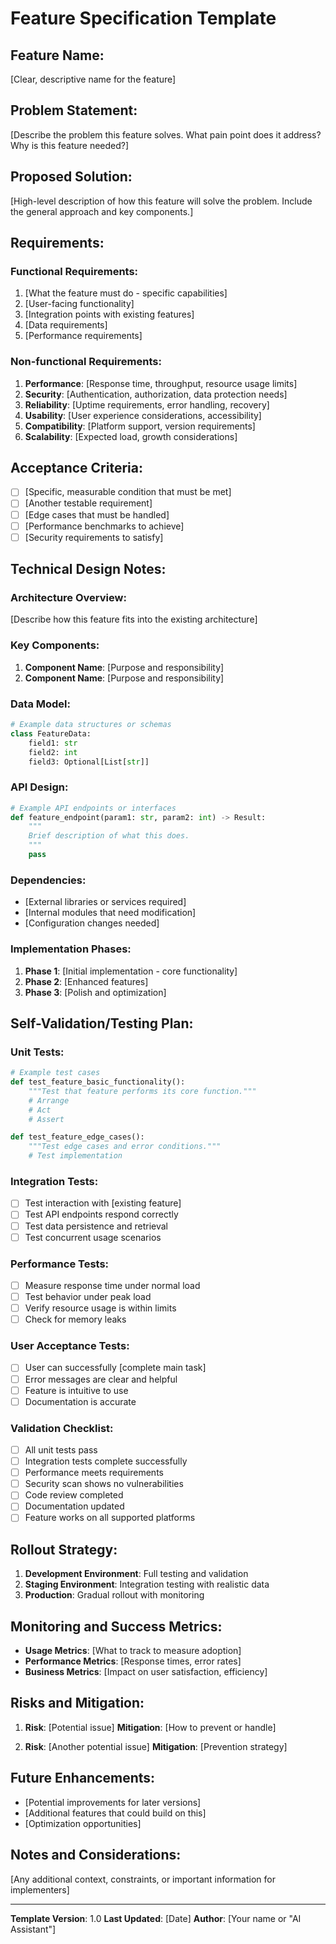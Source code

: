 # Feature Specification Template

## Feature Name:
[Clear, descriptive name for the feature]

## Problem Statement:
[Describe the problem this feature solves. What pain point does it address? Why is this feature needed?]

## Proposed Solution:
[High-level description of how this feature will solve the problem. Include the general approach and key components.]

## Requirements:

### Functional Requirements:
1. [What the feature must do - specific capabilities]
2. [User-facing functionality]
3. [Integration points with existing features]
4. [Data requirements]
5. [Performance requirements]

### Non-functional Requirements:
1. **Performance**: [Response time, throughput, resource usage limits]
2. **Security**: [Authentication, authorization, data protection needs]
3. **Reliability**: [Uptime requirements, error handling, recovery]
4. **Usability**: [User experience considerations, accessibility]
5. **Compatibility**: [Platform support, version requirements]
6. **Scalability**: [Expected load, growth considerations]

## Acceptance Criteria:
- [ ] [Specific, measurable condition that must be met]
- [ ] [Another testable requirement]
- [ ] [Edge cases that must be handled]
- [ ] [Performance benchmarks to achieve]
- [ ] [Security requirements to satisfy]

## Technical Design Notes:

### Architecture Overview:
[Describe how this feature fits into the existing architecture]

### Key Components:
1. **Component Name**: [Purpose and responsibility]
2. **Component Name**: [Purpose and responsibility]

### Data Model:
```python
# Example data structures or schemas
class FeatureData:
    field1: str
    field2: int
    field3: Optional[List[str]]
```

### API Design:
```python
# Example API endpoints or interfaces
def feature_endpoint(param1: str, param2: int) -> Result:
    """
    Brief description of what this does.
    """
    pass
```

### Dependencies:
- [External libraries or services required]
- [Internal modules that need modification]
- [Configuration changes needed]

### Implementation Phases:
1. **Phase 1**: [Initial implementation - core functionality]
2. **Phase 2**: [Enhanced features]
3. **Phase 3**: [Polish and optimization]

## Self-Validation/Testing Plan:

### Unit Tests:
```python
# Example test cases
def test_feature_basic_functionality():
    """Test that feature performs its core function."""
    # Arrange
    # Act
    # Assert

def test_feature_edge_cases():
    """Test edge cases and error conditions."""
    # Test implementation
```

### Integration Tests:
- [ ] Test interaction with [existing feature]
- [ ] Test API endpoints respond correctly
- [ ] Test data persistence and retrieval
- [ ] Test concurrent usage scenarios

### Performance Tests:
- [ ] Measure response time under normal load
- [ ] Test behavior under peak load
- [ ] Verify resource usage is within limits
- [ ] Check for memory leaks

### User Acceptance Tests:
- [ ] User can successfully [complete main task]
- [ ] Error messages are clear and helpful
- [ ] Feature is intuitive to use
- [ ] Documentation is accurate

### Validation Checklist:
- [ ] All unit tests pass
- [ ] Integration tests complete successfully
- [ ] Performance meets requirements
- [ ] Security scan shows no vulnerabilities
- [ ] Code review completed
- [ ] Documentation updated
- [ ] Feature works on all supported platforms

## Rollout Strategy:
1. **Development Environment**: Full testing and validation
2. **Staging Environment**: Integration testing with realistic data
3. **Production**: Gradual rollout with monitoring

## Monitoring and Success Metrics:
- **Usage Metrics**: [What to track to measure adoption]
- **Performance Metrics**: [Response times, error rates]
- **Business Metrics**: [Impact on user satisfaction, efficiency]

## Risks and Mitigation:
1. **Risk**: [Potential issue]
   **Mitigation**: [How to prevent or handle]

2. **Risk**: [Another potential issue]
   **Mitigation**: [Prevention strategy]

## Future Enhancements:
- [Potential improvements for later versions]
- [Additional features that could build on this]
- [Optimization opportunities]

## Notes and Considerations:
[Any additional context, constraints, or important information for implementers]

---
**Template Version**: 1.0
**Last Updated**: [Date]
**Author**: [Your name or "AI Assistant"]
